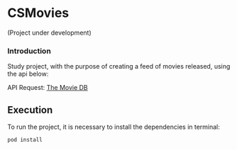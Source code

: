 # CSMovies

(Project under development)

### Introduction

Study project, with the purpose of creating a feed of movies released, using the api below:

<p>API Request: <a href="https://developers.themoviedb.org/3/getting-started/introduction"> The Movie DB</a><p>

## Execution

To run the project, it is necessary to install the dependencies in terminal:

```
pod install
```
